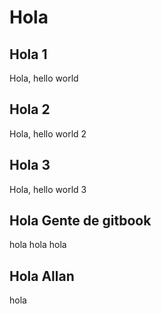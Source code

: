# Hola

## Hola 1

Hola, hello world

## Hola 2

Hola, hello world 2

## Hola 3

Hola, hello world 3

## Hola Gente de gitbook

hola hola hola

## Hola Allan

hola&#x20;
